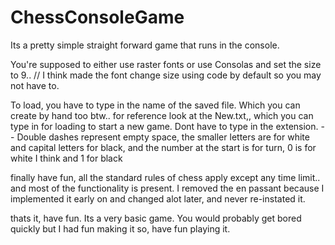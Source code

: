 # ChessConsoleGame

Its a pretty simple straight forward game that runs in the console.

You're supposed to either use raster fonts or use Consolas and set the size to 9.. // I think made the font change size using code by default so you may not have to.

To load, you have to type in the name of the saved file. Which you can create by hand too btw.. for reference look at the New.txt,, which you can type in for loading to start 
a new game. Dont have to type in the extension.
-- Double dashes represent empty space, the smaller letters are for white and capital letters for black, and the number at the start is for turn, 0 is for white I think and 1 for black

finally have fun, all the standard rules of chess apply except any time limit.. and most of the functionality is present. I removed the en passant because I implemented it early on and changed alot later, and never re-instated it. 

thats it, have fun. Its a very basic game. You would probably get bored quickly but I had fun making it so, have fun playing it.


